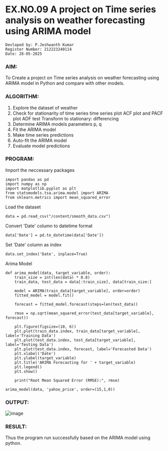 # EX.NO.09        A project on Time series analysis on weather forecasting using ARIMA model 
```
Devloped by: P.Jeshwanth Kumar
Register Number: 212223240114
Date: 28-05-2025
```

### AIM:
To Create a project on Time series analysis on weather forecasting using ARIMA model in  Python and compare with other models.
### ALGORITHM:
1. Explore the dataset of weather 
2. Check for stationarity of time series time series plot
   ACF plot and PACF plot
   ADF test
   Transform to stationary: differencing
3. Determine ARIMA models parameters p, q
4. Fit the ARIMA model
5. Make time series predictions
6. Auto-fit the ARIMA model
7. Evaluate model predictions
### PROGRAM:

Import the neccessary packages
```
import pandas as pd
import numpy as np
import matplotlib.pyplot as plt
from statsmodels.tsa.arima.model import ARIMA
from sklearn.metrics import mean_squared_error
```

Load the dataset
```
data = pd.read_csv("/content/smooth_data.csv")
```

Convert 'Date' column to datetime format
```
data['Date'] = pd.to_datetime(data['Date'])
```
Set 'Date' column as index
```
data.set_index('Date', inplace=True)
```
Arima Model
```
def arima_model(data, target_variable, order):
    train_size = int(len(data) * 0.8)
    train_data, test_data = data[:train_size], data[train_size:]

    model = ARIMA(train_data[target_variable], order=order)
    fitted_model = model.fit()

    forecast = fitted_model.forecast(steps=len(test_data))

    rmse = np.sqrt(mean_squared_error(test_data[target_variable], forecast))

    plt.figure(figsize=(10, 6))
    plt.plot(train_data.index, train_data[target_variable], label='Training Data')
    plt.plot(test_data.index, test_data[target_variable], label='Testing Data')
    plt.plot(test_data.index, forecast, label='Forecasted Data')
    plt.xlabel('Date')
    plt.ylabel(target_variable)
    plt.title('ARIMA Forecasting for ' + target_variable)
    plt.legend()
    plt.show()

    print("Root Mean Squared Error (RMSE):", rmse)

arima_model(data, 'yahoo_price', order=(15,1,0))

```


### OUTPUT:

![image](https://github.com/user-attachments/assets/a2472819-7dbc-4b74-b99a-a7c2fdb98b06)



### RESULT:
Thus the program run successfully based on the ARIMA model using python.
